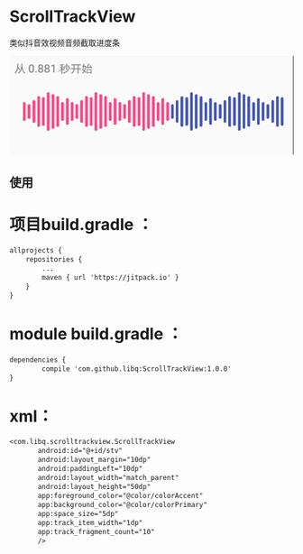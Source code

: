 # ScrollTrackView
类似抖音效视频音频截取进度条

![demo](https://github.com/libq/ScrollTrackView/blob/master/demo.png)


## 使用
# 项目build.gradle ：
    allprojects {
		repositories {
			...
			maven { url 'https://jitpack.io' }
		}
	}
# module build.gradle ：
    dependencies {
	        compile 'com.github.libq:ScrollTrackView:1.0.0'
	}
	
# xml：
 ```
 <com.libq.scrolltrackview.ScrollTrackView
        android:id="@+id/stv"
        android:layout_margin="10dp"
        android:paddingLeft="10dp"
        android:layout_width="match_parent"
        android:layout_height="50dp"
        app:foreground_color="@color/colorAccent"
        app:background_color="@color/colorPrimary"
        app:space_size="5dp"
        app:track_item_width="1dp"
        app:track_fragment_count="10"
        />
```
  

